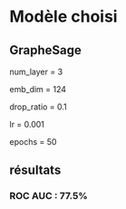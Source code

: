 # Modèle choisi 

## GrapheSage
num_layer = 3 

emb_dim = 124

drop_ratio = 0.1

lr = 0.001

epochs = 50

## résultats
### ROC AUC : 77.5%

